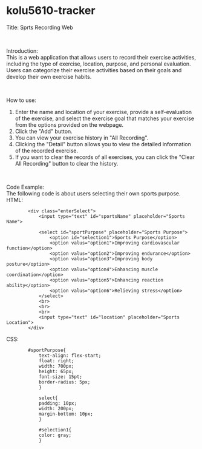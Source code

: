 # kolu5610-tracker

Title: Sprts Recording Web

<br>

Introduction: <br>
This is a web application that allows users to record their exercise activities, including the type of exercise, location, purpose, and personal evaluation. Users can categorize their exercise activities based on their goals and develop their own exercise habits.

<br>

How to use:<br>
1. Enter the name and location of your exercise, provide a self-evaluation of the exercise, and select the exercise goal that matches your exercise from the options provided on the webpage.
2. Click the "Add" button.
3. You can view your exercise history in "All Recording".
4. Clicking the "Detail" button allows you to view the detailed information of the recorded exercise.
5. If you want to clear the records of all exercises, you can click the "Clear All Recording" button to clear the history.

<br>

Code Example:<br>
The following code is about users selecting their own sports purpose.<br>
HTML:<br>

            <div class="enterSelect">
                <input type="text" id="sportsName" placeholder="Sports Name">

                <select id="sportPurpose" placeholder="Sports Purpose">
                    <option id="selection1">Sports Purpose</option> 
                    <option valus="option1">Improving cardiovascular function</option>
                    <option valus="option2">Improving endurance</option>
                    <option valus="option3">Improving body posture</option>
                    <option valus="option4">Enhancing muscle coordination</option>
                    <option valus="option5">Enhancing reaction ability</option>
                    <option valus="option6">Relieving stress</option>
                </select>
                <br>
                <br>
                <br>
                <input type="text" id="location" placeholder="Sports Location">
            </div>

CSS:<br>

            #sportPurpose{
                text-align: flex-start;
                float: right;
                width: 700px;
                height: 65px;
                font-size: 15pt;
                border-radius: 5px;
                }

                select{
                padding: 10px;
                width: 200px;
                margin-bottom: 10px;
                }

                #selection1{
                color: gray;
                } 

<br>

